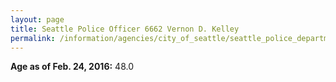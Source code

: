 ```yaml
---
layout: page
title: Seattle Police Officer 6662 Vernon D. Kelley
permalink: /information/agencies/city_of_seattle/seattle_police_department/copbook/6662/
---
```


**Age as of Feb. 24, 2016:** 48.0
